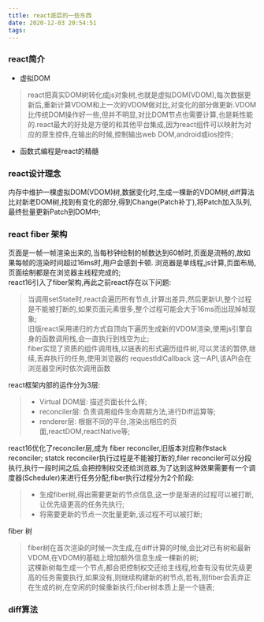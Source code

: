 ```yaml
---
title: react底层的一些东西
date: 2020-12-03 20:54:51
tags:
---
```

### react简介
+ 虚拟DOM
>react把真实DOM树转化成js对象树,也就是虚拟DOM(VDOM),每次数据更新后,重新计算VDOM和上一次的VDOM做对比,对变化的部分做更新.VDOM比传统DOM操作好一些,但并不明显,对比DOM节点也需要计算,也是耗性能的.react最大的好处是方便的和其他平台集成,因为react组件可以映射为对应的原生控件,在输出的时候,控制输出web DOM,android或ios控件;
+ 函数式编程是react的精髓
### react设计理念
内存中维护一棵虚拟DOM(VDOM)树,数据变化时,生成一棵新的VDOM树,diff算法比对新老DOM树,找到有变化的部分,得到Change(Patch补丁),将Patch加入队列,最终批量更新Patch到DOM中;
### react fiber 架构
页面是一帧一帧渲染出来的,当每秒钟绘制的帧数达到60帧时,页面是流畅的,故如果每帧的渲染时间超过16ms时,用户会感到卡顿. 浏览器是单线程,js计算,页面布局,页面绘制都是在浏览器主线程完成的;   
react16引入了fiber架构,再此之前react存在以下问题:   
>当调用setState时,react会遍历所有节点,计算出差异,然后更新UI,整个过程是不能被打断的,如果页面元素很多,整个过程可能会大于16ms而出现掉帧现象;   
>旧版react采用递归的方式自顶向下遍历生成新的VDOM渲染,使用js引擎自身的函数调用栈,会一直执行到栈空为止;   
>fiber实现了资质的组件调用栈,以链表的形式遍历组件树,可以灵活的暂停,继续,丢弃执行的任务,使用浏览器的 requestIdlCallback 这一API,该API会在浏览器空闲时依次调用函数

react框架内部的运作分为3层:
>+ Virtual DOM层: 描述页面长什么样;
>+ reconciler层: 负责调用组件生命周期方法,进行Diff运算等;
>+ renderer层: 根据不同的平台,渲染出相应的页面,reactDOM,reactNative等;

react16优化了reconciler层,成为 fiber reconciler,旧版本对应称作stack reconciler; statck reconciler执行过程是不能被打断的,filer reconciler可以分段执行,执行一段时间之后,会把控制权交还给浏览器,为了达到这种效果需要有一个调度器(Scheduler)来进行任务分配;fiber执行过程分为2个阶段:
>+ 生成fiber树,得出需要更新的节点信息,这一步是渐进的过程可以被打断,让优先级更高的任务先执行;
>+ 将需要更新的节点一次批量更新,该过程不可以被打断;

fiber 树 
>fiber树在首次渲染的时候一次生成,在diff计算的时候,会比对已有树和最新VDOM,在VDOM的基础上增加额外信息生成一棵新的树;   
>这棵新树每生成一个节点,都会把控制权交还给主线程,检查有没有优先级更高的任务需要执行,如果没有,则继续构建新的树节点,若有,则fiber会丢弃正在生成的树,在空闲的时候重新执行;fiber树本质上是一个链表;
### diff算法

